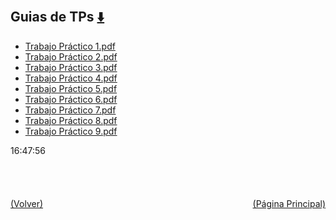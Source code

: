 
<html>
<body>
<h2>Guias de TPs <a href="https://downgit.github.io/#/home?url=https://github.com/Apuntes-FIUBA/Apuntes-Electronica/tree/main/81 - Matemática/8105 - Analisis Matematico III A/Guias de TPs" style="font-size:20px">  ⬇️ </a></h2>
<ul>
    <li><a href="Trabajo Práctico 1.pdf">Trabajo Práctico 1.pdf</a></li>
    <li><a href="Trabajo Práctico 2.pdf">Trabajo Práctico 2.pdf</a></li>
    <li><a href="Trabajo Práctico 3.pdf">Trabajo Práctico 3.pdf</a></li>
    <li><a href="Trabajo Práctico 4.pdf">Trabajo Práctico 4.pdf</a></li>
    <li><a href="Trabajo Práctico 5.pdf">Trabajo Práctico 5.pdf</a></li>
    <li><a href="Trabajo Práctico 6.pdf">Trabajo Práctico 6.pdf</a></li>
    <li><a href="Trabajo Práctico 7.pdf">Trabajo Práctico 7.pdf</a></li>
    <li><a href="Trabajo Práctico 8.pdf">Trabajo Práctico 8.pdf</a></li>
    <li><a href="Trabajo Práctico 9.pdf">Trabajo Práctico 9.pdf</a></li>
</ul>
</body>
</html>






































16:47:56<br><br><br><br><br><a href="../" style="float: left">(Volver)</a> <a href="https://apuntes-fiuba.github.io/Apuntes-Electronica" style="float: right">(Página Principal)</a>
